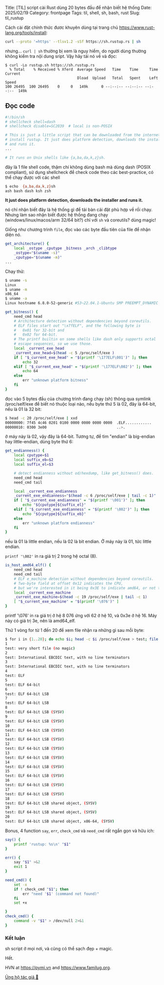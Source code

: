 Title: [TIL] script cài Rust dùng 20 bytes đầu để nhận biết hệ thống
Date: 2025/02/19
Category: frontpage
Tags: til, shell, sh, bash, rust
Slug: til_rustup

Cách cài đặt chính thức đươc khuyên dùng tại trang chủ <https://www.rust-lang.org/tools/install>:

```sh
curl --proto '=https' --tlsv1.2 -sSf https://sh.rustup.rs | sh
```

nhưng... `curl | sh` thường bị xem là nguy hiểm, do người dùng thường không kiểm tra nội dung sript.
Vậy hãy tải nó về và đọc: 

```
$ curl -Lo rustup.sh https://sh.rustup.rs 
  % Total    % Received % Xferd  Average Speed   Time    Time     Time  Current
                                 Dload  Upload   Total   Spent    Left  Speed
100 26495  100 26495    0     0   149k      0 --:--:-- --:--:-- --:--:--  149k
```

## Đọc code 


```sh
#!/bin/sh
# shellcheck shell=dash
# shellcheck disable=SC2039  # local is non-POSIX

# This is just a little script that can be downloaded from the internet to
# install rustup. It just does platform detection, downloads the installer
# and runs it.
...

# It runs on Unix shells like {a,ba,da,k,z}sh.
```

đây là 1 file shell code, thậm chí không dùng bash mà dùng dash (POSIX compliant), sử dụng shellcheck để check code theo các best-practice, có thể chạy được với các shell

```sh
$ echo  {a,ba,da,k,z}sh
ash bash dash ksh zsh
```

**It just does platform detection, downloads the installer and runs it.**

nó chỉ nhận biết đây là hệ thống gì để tải bàn cải đặt phù hợp về rồi chạy.
Nhưng làm sao nhận biết được hệ thống đang chạy (windows/linux/macos/arm 32/64 bit?) chỉ với `sh` và coreutils? dùng magic!

Giống như chương trình `file`, đọc vào các byte đầu tiên của file để nhận diện nó.

```sh
get_architecture() {
    local _ostype _cputype _bitness _arch _clibtype
    _ostype="$(uname -s)"
    _cputype="$(uname -m)"
...
```
Chạy thử: 
```sh
$ uname -s
Linux
$ uname -m
x86_64
$ uname -a
Linux hostname 6.8.0-52-generic #53~22.04.1-Ubuntu SMP PREEMPT_DYNAMIC Wed Jan 15 19:18:46 UTC 2 x86_64 x86_64 x86_64 GNU/Linux
```

```sh
get_bitness() {
    need_cmd head
    # Architecture detection without dependencies beyond coreutils.
    # ELF files start out "\x7fELF", and the following byte is
    #   0x01 for 32-bit and
    #   0x02 for 64-bit.
    # The printf builtin on some shells like dash only supports octal
    # escape sequences, so we use those.
    local _current_exe_head
    _current_exe_head=$(head -c 5 /proc/self/exe )
    if [ "$_current_exe_head" = "$(printf '\177ELF\001')" ]; then
        echo 32
    elif [ "$_current_exe_head" = "$(printf '\177ELF\002')" ]; then
        echo 64
    else
        err "unknown platform bitness"
    fi
}
```

đọc vào 5 bytes đầu của chương trình đang chạy (sh) thông qua symlink /proc/self/exe để biết nó thuộc loại nào, nếu byte thứ 5 là 02, đây là 64-bit, nếu là 01 là 32 bit:


```sh
$ head -c 20 /proc/self/exe | xxd
00000000: 7f45 4c46 0201 0100 0000 0000 0000 0000  .ELF............
00000010: 0300 3e00                                ..>.
```
ở máy này là 02, vậy đây là 64-bit.
Tương tự, để tìm "endian" là big-endian hay little-endian, dùng byte thứ 6:
```sh
get_endianness() {
    local cputype=$1
    local suffix_eb=$2
    local suffix_el=$3

    # detect endianness without od/hexdump, like get_bitness() does.
    need_cmd head
    need_cmd tail

    local _current_exe_endianness
    _current_exe_endianness="$(head -c 6 /proc/self/exe | tail -c 1)"
    if [ "$_current_exe_endianness" = "$(printf '\001')" ]; then
        echo "${cputype}${suffix_el}"
    elif [ "$_current_exe_endianness" = "$(printf '\002')" ]; then
        echo "${cputype}${suffix_eb}"
    else
        err "unknown platform endianness"
    fi
}
```
nếu là 01 là little endian, nếu là 02 là bit endian. Ở máy này là 01, tức little endian.

`printf '\002'` in ra giá trị 2 trong hệ octal (8).

```sh
is_host_amd64_elf() {
    need_cmd head
    need_cmd tail
    # ELF e_machine detection without dependencies beyond coreutils.
    # Two-byte field at offset 0x12 indicates the CPU,
    # but we're interested in it being 0x3E to indicate amd64, or not that.
    local _current_exe_machine
    _current_exe_machine=$(head -c 19 /proc/self/exe | tail -c 1)
    [ "$_current_exe_machine" = "$(printf '\076')" ]
}
```
printf '\076' in ra giá trị ở hệ 8 076 ứng với 62 ở hệ 10, và 0x3e ở hệ 16. Máy này có giá trị 3e, nên là amd64_elf.

Thử 1 vòng for từ 1 đến 20 để xem file nhận ra những gì sau mỗi byte:

```sh
$ for i in {1..20}; do echo $i; head -c $i /proc/self/exe > test; file test;  done
1
test: very short file (no magic)
2
test: International EBCDIC text, with no line terminators
3
test: International EBCDIC text, with no line terminators
4
test: ELF
5
test: ELF 64-bit
6
test: ELF 64-bit LSB
7
test: ELF 64-bit LSB
8
test: ELF 64-bit LSB (SYSV)
9
test: ELF 64-bit LSB (SYSV)
10
test: ELF 64-bit LSB (SYSV)
11
test: ELF 64-bit LSB (SYSV)
12
test: ELF 64-bit LSB (SYSV)
13
test: ELF 64-bit LSB (SYSV)
14
test: ELF 64-bit LSB (SYSV)
15
test: ELF 64-bit LSB (SYSV)
16
test: ELF 64-bit LSB (SYSV)
17
test: ELF 64-bit LSB (SYSV)
18
test: ELF 64-bit LSB shared object, (SYSV)
19
test: ELF 64-bit LSB shared object, (SYSV)
20
test: ELF 64-bit LSB shared object, x86-64, (SYSV)
```

Bonus, 4 function `say`, `err`, `check_cmd` và `need_cmd` rất ngắn gọn và hữu ích:

```sh
say() {
    printf 'rustup: %s\n' "$1"
}

err() {
    say "$1" >&2
    exit 1
}

need_cmd() {
    set -x
    if ! check_cmd "$1"; then
        err "need '$1' (command not found)"
    fi
    set +x

}
check_cmd() {
    command -v "$1" > /dev/null 2>&1
}
```
### Kết luận
sh script ở mọi nơi, và cũng có thể sạch đẹp + magic.

Hết.

HVN at <https://pymi.vn> and <https://www.familug.org>.

[Ủng hộ tác giả 🍺](https://www.familug.org/p/ung-ho.html)
